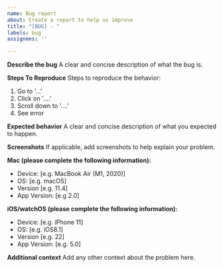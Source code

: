 ```yaml
---
name: Bug report
about: Create a report to help us improve
title: "[BUG] - "
labels: bug
assignees: ''

---
```


**Describe the bug**
A clear and concise description of what the bug is.

**Steps To Reproduce**
Steps to reproduce the behavior:
1. Go to '...'
2. Click on '....'
3. Scroll down to '....'
4. See error

**Expected behavior**
A clear and concise description of what you expected to happen.

**Screenshots**
If applicable, add screenshots to help explain your problem.

**Mac (please complete the following information):**
 - Device: [e.g. MacBook Air (M1, 2020)]
 - OS: [e.g. macOS]
 - Version [e.g. 11.4]
- App Version: [e.g 2.0]

**iOS/watchOS (please complete the following information):**
 - Device: [e.g. iPhone 11]
 - OS: [e.g. iOS8.1]
 - Version [e.g. 22]
 - App Version: [e.g. 5.0]

**Additional context**
Add any other context about the problem here.

